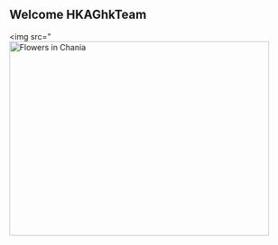 ## Welcome HKAGhkTeam

<img src="<img src="img_chania.jpg" alt="Flowers in Chania" width="460" height="345">






